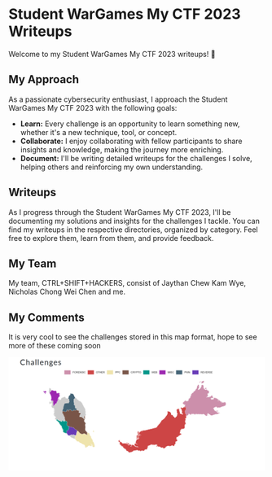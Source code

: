 # Student WarGames My CTF 2023 Writeups

Welcome to my Student WarGames My CTF 2023 writeups! 🎉

## My Approach

As a passionate cybersecurity enthusiast, I approach the Student WarGames My CTF 2023 with the following goals:

- **Learn:** Every challenge is an opportunity to learn something new, whether it's a new technique, tool, or concept.
- **Collaborate:** I enjoy collaborating with fellow participants to share insights and knowledge, making the journey more enriching.
- **Document:** I'll be writing detailed writeups for the challenges I solve, helping others and reinforcing my own understanding.

## Writeups

As I progress through the Student WarGames My CTF 2023, I'll be documenting my solutions and insights for the challenges I tackle. You can find my writeups in the respective directories, organized by category. Feel free to explore them, learn from them, and provide feedback.

## My Team 

My team, CTRL+SHIFT+HACKERS, consist of Jaythan Chew Kam Wye, Nicholas Chong Wei Chen and me.

## My Comments

It is very cool to see the challenges stored in this map format, hope to see more of these coming soon

![Malaysia Map](<Images/Malaysia Map.png>)
